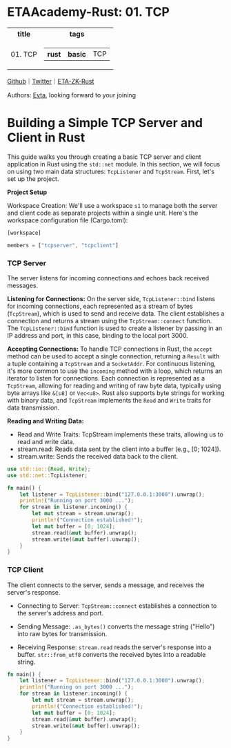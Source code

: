 # ETAAcademy-Rust: 01. TCP

<table>
  <tr>
    <th>title</th>
    <th>tags</th>
  </tr>
  <tr>
    <td>01. TCP</td>
    <td>
      <table>
        <tr>
          <th>rust</th>
          <th>basic</th>
          <td>TCP</td>
        </tr>
      </table>
    </td>
  </tr>
</table>

[Github](https:github.com/ETAAcademy)｜[Twitter](https:twitter.com/ETAAcademy)｜[ETA-ZK-Rust](https://github.com/ETAAcademy/ETAAcademy-Rust)

Authors: [Evta](https:twitter.com/pwhattie), looking forward to your joining

# Building a Simple TCP Server and Client in Rust

This guide walks you through creating a basic TCP server and client application in Rust using the `std::net` module. In this section, we will focus on using two main data structures: `TcpListener` and `TcpStream`. First, let's set up the project.

**Project Setup**

Workspace Creation: We'll use a workspace `s1` to manage both the server and client code as separate projects within a single unit. Here's the workspace configuration file (Cargo.toml):

```rust
[workspace]

members = ["tcpserver", "tcpclient"]
```

### TCP Server

The server listens for incoming connections and echoes back received messages.

**Listening for Connections:** On the server side, `TcpListener::bind` listens for incoming connections, each represented as a stream of bytes (`TcpStream`), which is used to send and receive data. The client establishes a connection and returns a stream using the `TcpStream::connect` function. The `TcpListener::bind` function is used to create a listener by passing in an IP address and port, in this case, binding to the local port 3000.

**Accepting Connections:** To handle TCP connections in Rust, the `accept` method can be used to accept a single connection, returning a `Result` with a tuple containing a `TcpStream` and a `SocketAddr`. For continuous listening, it's more common to use the `incoming` method with a loop, which returns an iterator to listen for connections. Each connection is represented as a `TcpStream`, allowing for reading and writing of raw byte data, typically using byte arrays like `&[u8]` or `Vec<u8>`. Rust also supports byte strings for working with binary data, and `TcpStream` implements the `Read` and `Write` traits for data transmission.

**Reading and Writing Data:**

- Read and Write Traits: TcpStream implements these traits, allowing us to read and write data.
- stream.read: Reads data sent by the client into a buffer (e.g., [0; 1024]).
- stream.write: Sends the received data back to the client.

```rust
use std::io::{Read, Write};
use std::net::TcpListener;

fn main() {
    let listener = TcpListener::bind("127.0.0.1:3000").unwrap();
    println!("Running on port 3000 ...");
    for stream in listener.incoming() {
        let mut stream = stream.unwrap();
        println!("Connection established!");
        let mut buffer = [0; 1024];
        stream.read(&mut buffer).unwrap();
        stream.write(&mut buffer).unwrap();
    }
}
```

### TCP Client

The client connects to the server, sends a message, and receives the server's response.

- Connecting to Server: `TcpStream::connect` establishes a connection to the server's address and port.

- Sending Message: `.as_bytes()` converts the message string ("Hello") into raw bytes for transmission.

- Receiving Response: `stream.read` reads the server's response into a buffer. `str::from_utf8` converts the received bytes into a readable string.

```rust
fn main() {
    let listener = TcpListener::bind("127.0.0.1:3000").unwrap();
    println!("Running on port 3000 ...");
    for stream in listener.incoming() {
        let mut stream = stream.unwrap();
        println!("Connection established!");
        let mut buffer = [0; 1024];
        stream.read(&mut buffer).unwrap();
        stream.write(&mut buffer).unwrap();
    }
}

```
